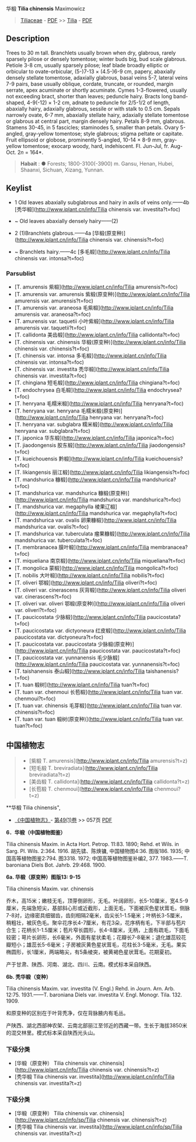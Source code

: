华椴 **Tilia chinensis** Maximowicz

> [Tiliaceae](http://www.iplant.cn/info/Tiliaceae?t=foc) - [PDF](http://www.iplant.cn/foc/pdf/Tiliaceae.pdf) >> [Tilia](http://www.iplant.cn/info/Tilia?t=foc) - [PDF](http://www.iplant.cn/foc/pdf/Tilia.pdf)

## Description

Trees to 30 m tall. Branchlets usually brown when dry, glabrous, rarely sparsely pilose or densely tomentose; winter buds big, bud scale glabrous. Petiole 3-8 cm, usually sparsely pilose; leaf blade broadly elliptic or orbicular to ovate-orbicular, (5-)7-13 × (4.5-)6-9 cm, papery, abaxially densely stellate tomentose, adaxially glabrous, basal veins 5-7, lateral veins 7-9 pairs, base usually oblique, cordate, truncate, or rounded, margin serrate, apex acuminate or shortly acuminate. Cymes 1-3-flowered, usually not exceeding bract, shorter than leaves; peduncle hairy. Bracts long band-shaped, 4-9(-12) × 1-2 cm, adnate to peduncle for 2/5-1/2 of length, abaxially hairy, adaxially glabrous, sessile or with stalk to 0.5 cm. Sepals narrowly ovate, 6-7 mm, abaxially stellate hairy, adaxially stellate tomentose or glabrous at central part, margin densely hairy. Petals 8-9 mm, glabrous. Stamens 30-45, in 5 fascicles; staminodes 5, smaller than petals. Ovary 5-angled, gray-yellow tomentose; style glabrous; stigma peltate or capitate. Fruit ellipsoid or globose, prominently 5-angled, 10-14 × 8-9 mm, gray-yellow tomentose; exocarp woody, hard, indehiscent. Fl. Jun-Jul, fr. Aug-Oct. 2*n* = 164*.

> **Habait** : 
>●  Forests; 1800-3100(-3900) m. Gansu, Henan, Hubei, Shaanxi, Sichuan, Xizang, Yunnan.

## Keylist

* 1 Old leaves abaxially subglabrous and hairy in axils of veins only.——4b [秃华椴](http://www.iplant.cn/info/Tilia chinensis var. investita?t=foc)
* ~ Old leaves abaxially densely hairy——(2)

* 2 (1)Branchlets glabrous.——4a [华椴(原变种)](http://www.iplant.cn/info/Tilia chinensis var. chinensis?t=foc)
* ~ Branchlets hairy.——4c [多毛椴](http://www.iplant.cn/info/Tilia chinensis var. intonsa?t=foc)

### Parsublist

* [T.  amurensis  紫椴](http://www.iplant.cn/info/Tilia amurensis?t=foc)
* [T.  amurensis var. amurensis  紫椴(原变种)](http://www.iplant.cn/info/Tilia amurensis var. amurensis?t=foc)
* [T.  amurensis var. araneosa  毛紫椴](http://www.iplant.cn/info/Tilia amurensis var. araneosa?t=foc)
* [T.  amurensis var. taquetii  小叶紫椴](http://www.iplant.cn/info/Tilia amurensis var. taquetii?t=foc)
* [T.  callidonta  美齿椴](http://www.iplant.cn/info/Tilia callidonta?t=foc)
* [T.  chinensis var. chinensis  华椴(原变种)](http://www.iplant.cn/info/Tilia chinensis var. chinensis?t=foc)
* [T.  chinensis var. intonsa  多毛椴](http://www.iplant.cn/info/Tilia chinensis var. intonsa?t=foc)
* [T.  chinensis var. investita  秃华椴](http://www.iplant.cn/info/Tilia chinensis var. investita?t=foc)
* [T.  chingiana  短毛椴](http://www.iplant.cn/info/Tilia chingiana?t=foc)
* [T.  endochrysea  白毛椴](http://www.iplant.cn/info/Tilia endochrysea?t=foc)
* [T.  henryana  毛糯米椴](http://www.iplant.cn/info/Tilia henryana?t=foc)
* [T.  henryana var. henryana  毛糯米椴(原变种)](http://www.iplant.cn/info/Tilia henryana var. henryana?t=foc)
* [T.  henryana var. subglabra  糯米椴](http://www.iplant.cn/info/Tilia henryana var. subglabra?t=foc)
* [T.  japonica  华东椴](http://www.iplant.cn/info/Tilia japonica?t=foc)
* [T.  jiaodongensis  胶东椴](http://www.iplant.cn/info/Tilia jiaodongensis?t=foc)
* [T.  kueichouensis  黔椴](http://www.iplant.cn/info/Tilia kueichouensis?t=foc)
* [T.  likiangensis  丽江椴](http://www.iplant.cn/info/Tilia likiangensis?t=foc)
* [T.  mandshurica  糠椴](http://www.iplant.cn/info/Tilia mandshurica?t=foc)
* [T.  mandshurica var. mandshurica  糠椴(原变种)](http://www.iplant.cn/info/Tilia mandshurica var. mandshurica?t=foc)
* [T.  mandshurica var. megaphylla  棱果辽椴](http://www.iplant.cn/info/Tilia mandshurica var. megaphylla?t=foc)
* [T.  mandshurica var. ovalis  卵果糠椴](http://www.iplant.cn/info/Tilia mandshurica var. ovalis?t=foc)
* [T.  mandshurica var. tuberculata  瘤果糠椴](http://www.iplant.cn/info/Tilia mandshurica var. tuberculata?t=foc)
* [T.  membranacea  膜叶椴](http://www.iplant.cn/info/Tilia membranacea?t=foc)
* [T.  miqueliana  南京椴](http://www.iplant.cn/info/Tilia miqueliana?t=foc)
* [T.  mongolica  蒙椴](http://www.iplant.cn/info/Tilia mongolica?t=foc)
* [T.  nobilis  大叶椴](http://www.iplant.cn/info/Tilia nobilis?t=foc)
* [T.  oliveri  鄂椴](http://www.iplant.cn/info/Tilia oliveri?t=foc)
* [T.  oliveri var. cinerascens  灰背椴](http://www.iplant.cn/info/Tilia oliveri var. cinerascens?t=foc)
* [T.  oliveri var. oliveri  鄂椴(原变种)](http://www.iplant.cn/info/Tilia oliveri var. oliveri?t=foc)
* [T.  paucicostata  少脉椴](http://www.iplant.cn/info/Tilia paucicostata?t=foc)
* [T.  paucicostata var. dictyoneura  红皮椴](http://www.iplant.cn/info/Tilia paucicostata var. dictyoneura?t=foc)
* [T.  paucicostata var. paucicostata  少脉椴(原变种)](http://www.iplant.cn/info/Tilia paucicostata var. paucicostata?t=foc)
* [T.  paucicostata var. yunnanensis  毛少脉椴](http://www.iplant.cn/info/Tilia paucicostata var. yunnanensis?t=foc)
* [T.  taishanensis  泰山椴](http://www.iplant.cn/info/Tilia taishanensis?t=foc)
* [T.  tuan  椴树](http://www.iplant.cn/info/Tilia tuan?t=foc)
* [T.  tuan var. chenmoui  长苞椴](http://www.iplant.cn/info/Tilia tuan var. chenmoui?t=foc)
* [T.  tuan var. chinensis  毛芽椴](http://www.iplant.cn/info/Tilia tuan var. chinensis?t=foc)
* [T.  tuan var. tuan  椴树(原变种)](http://www.iplant.cn/info/Tilia tuan var. tuan?t=foc)

## 中国植物志

> * [紫椴  T.  amurensis](http://www.iplant.cn/info/Tilia amurensis?t=z)
> * [短毛椴  T.  breviradiata](http://www.iplant.cn/info/Tilia breviradiata?t=z)
> * [美齿椴  T.  callidonta](http://www.iplant.cn/info/Tilia callidonta?t=z)
> * [长苞椴  T.  chenmoui](http://www.iplant.cn/info/Tilia chenmoui?t=z)

**华椴 Tilia chinensis",

* [《中国植物志》](http://www.iplant.cn/frps)- [第49(1)卷](http://www.iplant.cn/frps/vol/49(1)) >> 057页 [PDF](http://www.iplant.cn/frps/pdf/49(1)/057b.PDF)

**6．华椴（中国植物图鉴）**

Tilia chinensis Maxim. in Acta Hort. Petrop. 11:83. 1890; Rehd. et Wils. in Sarg. Pl. Wils. 2:364. 1916. 胡先骕、陈焕镛, 中国植物图4:36. 图版186. 1935; 中国高等植物图鉴2:794. 图3318. 1972; 中国高等植物图鉴补编2, 377. 1983.——T. baroniana Diels Bot. Jahrb. 29:468. 1900.

**6a. 华椴（原变种）图版13: 9-15**

Tilia chinensis Maxim. var. chinensis

乔木，高15米；嫩枝无毛，顶芽倒卵形，无毛。叶阔卵形，长5-10厘米，宽4.5-9厘米，先端急短尖，基部斜心形或近截形，上面无毛，下面被灰色星状茸毛，侧脉7-8对，边缘密具细锯齿，齿刻相隔2毫米，齿尖长1-1.5毫米；叶柄长3-5厘米，稍粗壮，被灰色毛。聚伞花序长4-7厘米，有花3朵，花序柄有毛，下半部与苞片合生；花柄长1-1.5厘米；苞片窄长圆形，长4-8厘米，无柄，上面有疏毛，下面毛较密；萼片长卵形，长6毫米，外面有星状柔毛；花瓣长7-8毫米；退化雄蕊较花瓣短小；雄蕊长5-6毫米；子房被灰黄色星状茸毛，花柱长3-5毫米，无毛。果实椭圆形，长1厘米，两端略尖，有5条棱突，被黄褐色星状茸毛。花期夏初。

产于甘肃、陕西、河南、湖北、四川、云南。模式标本采自陕西。

**6b. 秃华椴（变种）**

Tilia chinensis Maxim. var. investita (V. Engl.) Rehd. in Journ. Arn. Arb. 12:75. 1931.——T. baroniana Diels var. investita V. Engl. Monogr. Tila. 132. 1909.

和原变种的区别在于叶背秃净，仅在背脉腋内有毛丛。

产陕西、湖北西部神农架、云南北部丽江至邻近的西藏一带。生长于海拔3850米的混交林里。模式标本采自陕西光头山。

### 下级分类
* [华椴（原变种）  Tilia chinensis var. chinensis](http://www.iplant.cn/info/Tilia chinensis var. chinensis?t=z)
* [秃华椴  Tilia chinensis var. investita](http://www.iplant.cn/info/Tilia chinensis var. investita?t=z)

### 下级分类
* [华椴（原变种）  Tilia chinensis var. chinensis](http://www.iplant.cn/info/sp/Tilia chinensis var. chinensis?t=z)
* [秃华椴  Tilia chinensis var. investita](http://www.iplant.cn/info/sp/Tilia chinensis var. investita?t=z)
